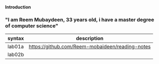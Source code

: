  **Introduction**

### "I am Reem Mubaydeen, 33 years old, i have a master degree of computer science"

syntax | description |
------- | ---------------- | 
lab01a  | https://github.com/Reem-mobaideen/reading-notes| 
lab02b  |        |  